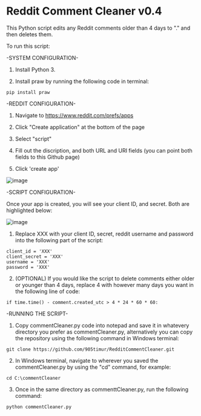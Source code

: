 # Reddit Comment Cleaner v0.4
This Python script edits any Reddit comments older than 4 days to "." and then deletes them. 

To run this script:

-SYSTEM CONFIGURATION-

1. Install Python 3. 

2. Install praw by running the following code in terminal:

```
pip install praw
```


-REDDIT CONFIGURATION-

1. Navigate to https://www.reddit.com/prefs/apps

2. Click "Create application" at the bottom of the page

3. Select "script"

4. Fill out the discription, and both URL and URI fields (you can point both fields to this Github page)

5. Click 'create app'

![image](https://user-images.githubusercontent.com/130249301/234336730-dbe61b3f-ffed-4f1f-ab35-b5fe1239d72c.png)


-SCRIPT CONFIGURATION-

Once your app is created, you will see your client ID, and secret. Both are highlighted below:

![image](https://user-images.githubusercontent.com/130249301/234361938-e09c0f87-e6b8-4b6b-9916-593b4bbcf35d.png)

1. Replace XXX with your client ID, secret, reddit username and password into the following part of the script:

```
client_id = 'XXX'
client_secret = 'XXX'
username = 'XXX'
password = 'XXX'
```

2. (OPTIONAL) If you would like the script to delete comments either older or younger than 4 days, replace 4 with however many days you want in the following line of code:

```
if time.time() - comment.created_utc > 4 * 24 * 60 * 60:
```


-RUNNING THE SCRIPT-

1. Copy commentCleaner.py code into notepad and save it in whatevery directory you prefer as commentCleaner.py, alternatively you can copy the repository using the following command in Windows terminal:

```
git clone https://github.com/905timur/RedditCommentCleaner.git
```

2. In Windows terminal, navigate to wherever you saved the commentCleaner.py by using the "cd" command, for example:

```
cd C:\commentCleaner
```

3. Once in the same directory as commenttCleaner.py, run the following command:

```
python commentCleaner.py
```
